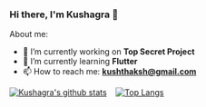 
### Hi there, I'm Kushagra 👋

About me:

- 🔭 I’m currently working on **Top Secret Project**
- 🌱 I’m currently learning **Flutter**
- 📫 How to reach me: **kushthaksh@gmail.com**


[![Kushagra's github stats](https://github-readme-stats.vercel.app/api?username=azyles)](https://github.com/azyles/github-README) &nbsp;&nbsp; [![Top Langs](https://github-readme-stats.vercel.app/api/top-langs/?username=azyles)](https://github.com/azyles/github-README)
<pre>
</pre>
